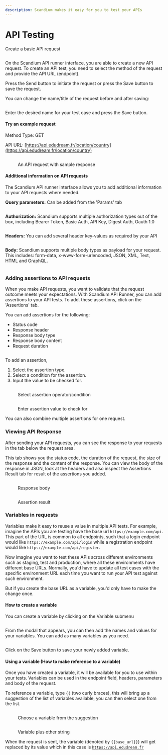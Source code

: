 ```yaml
---
description: Scandium makes it easy for you to test your APIs
---
```


# API Testing

Create a basic API request

<figure><img src=".gitbook/assets/image (1) (1) (1).png" alt=""><figcaption></figcaption></figure>

On the Scandium API runner interface, you are able to create a new API request. To create an API test, you need to select the method of the request and provide the API URL (endpoint).

Press the Send button to initiate the request or press the Save button to save the request.

You can change the name/title of the request before and after saving:

<figure><img src=".gitbook/assets/image (2).png" alt=""><figcaption></figcaption></figure>

Enter the desired name for your test case and press the Save button.

#### Try an example request

Method Type: GET

API URL:  [https://api.edudream.fr/location/country](https://api.edudream.fr/location/country)

<figure><img src=".gitbook/assets/image (3).png" alt=""><figcaption><p>An API request with sample response</p></figcaption></figure>

#### Additional information on API requests

The Scandium API runner interface allows you to add additional information to your API requests where needed.

**Query parameters:** Can be added from the 'Params' tab

<figure><img src=".gitbook/assets/image (4).png" alt=""><figcaption></figcaption></figure>

**Authorization:** Scandium supports multiple authorization types out of the box, including Bearer Token, Basic Auth, API Key, Digest Auth, Oauth 1.0

<figure><img src=".gitbook/assets/image (5).png" alt=""><figcaption></figcaption></figure>

**Headers:** You can add several header key-values as required by your API

<figure><img src=".gitbook/assets/image (6).png" alt=""><figcaption></figcaption></figure>

**Body:** Scandium supports multiple body types as payload for your request. This includes: form-data, x-www-form-urlencoded, JSON,  XML,  Text, HTML and GraphQL.

<figure><img src=".gitbook/assets/image (7).png" alt=""><figcaption></figcaption></figure>

### Adding assertions to API requests

When you make API requests, you want to validate that the request outcome meets your expectations. With Scandium API Runner, you can add assertions to your API tests. To add. these assertions, click on the 'Assertions' tab.

You can add assertions for the following:

* Status code
* Response header
* Response body type
* Response body content
* Request duration

<figure><img src=".gitbook/assets/image (8).png" alt=""><figcaption></figcaption></figure>

To add an assertion, &#x20;

1. Select the assertion type.
2. Select a condition for the assertion.
3. Input the value to be checked for.

<figure><img src=".gitbook/assets/image (9).png" alt=""><figcaption><p>Select assertion operator/condition</p></figcaption></figure>

<figure><img src=".gitbook/assets/image (10).png" alt=""><figcaption><p>Enter assertion value to check for</p></figcaption></figure>

You can also combine multiple assertions for one request.

### Viewing API Response

After sending your API requests, you can see the response to your requests in the tab below the request area.

This tab shows you the status code, the duration of the request, the size of the response and the content of the response. You can view the body of the response in JSON, look at the headers and also inspect the Assertions Result tab  for result of the assertions you added.

<figure><img src=".gitbook/assets/image (11).png" alt=""><figcaption><p>Response body</p></figcaption></figure>

<figure><img src=".gitbook/assets/image (12).png" alt=""><figcaption><p>Assertion result</p></figcaption></figure>

### Variables in requests

Variables make it easy to reuse a value in multiple API tests. For example, imagine the  APIs you are testing have the base url `https://example.com/api`. This part of the URL is common to all endpoints,  such that a login endpoint would like `https://example.com/api/login` while a registration endpoint would like `https://example.com/api/register`.

Now imagine you want to test these APIs across different environments such as staging, test and production, where all these environments have different base URLs. Normally, you'd   have to update all test cases with the specific environment URL each time you want to run your API test against such environment.

But if you create the base URL as a variable, you'd only have to make the change once.

#### How to create a variable

You can create a variable by clicking on the Variable submenu

<figure><img src=".gitbook/assets/image (13).png" alt=""><figcaption></figcaption></figure>

From the modal that appears, you can then add the names and values for your variables. You can add as many variables as you need.

<figure><img src=".gitbook/assets/image (15).png" alt=""><figcaption></figcaption></figure>

Click on the Save button to save your newly added variable.

#### Using a variable (How to make reference to a variable)

Once you have created a variable, it will be available for you to use within your tests. Variables can be used in the endpoint field, headers, parameters and body of the request.

To reference a variable, type `{{` (two curly braces), this will bring up a suggestion of the list of variables available, you can then select one from the list.

<figure><img src=".gitbook/assets/image (16).png" alt=""><figcaption><p>Choose a variable from the suggestion</p></figcaption></figure>

<figure><img src=".gitbook/assets/image (17).png" alt=""><figcaption><p>Variable plus other string</p></figcaption></figure>

When  the request is sent,  the variable (denoted by `{{base_url}}`) will get replaced by its value which in this case is [`https://api.edudream.fr`](https://api.edudream.fr)&#x20;
